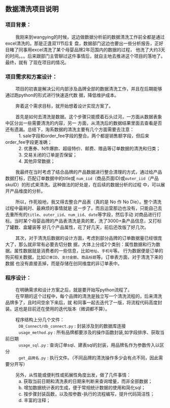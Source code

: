 数据清洗项目说明
---------------

### 项目背景：
  &emsp;&emsp;
  我刚来到wangying的时候，这边做数据分析前的数据清洗工作前全都是通过excel清洗的。那是正逢双11节后复
盘，数据部门这边也要出一些分析报告，正好目睹了同事用excel清洗了某个母婴品牌2年范围内的数据的过程，
他洗了大约3天的时间。。。后来跟部门主管聊过这件事情后，就自主地去推进这个项目的落地了。最终，就有
了现在项目的情况。<br>


### 项目需求和方案设计：
  &emsp;&emsp;
  项目的初衷是解决公司内部涉及品牌全部的数据清洗工作，并且在后期能够通过跑python的形式进行快速迭代数
据，降低维护成本。

  &emsp;&emsp;
  奔着这个需求目标，就开始想着设计实现方案了。
    
  &emsp;&emsp;
  首先是如何去清洗是数据。这个步骤只能摸着石头过河，一方面从数据表象中区分出一些需要清洗的内容，另一
方面，从清洗后的数据结果里面去查看是否还有遗漏。总结下，淘系数据的清洗主要有几个方面需要去注意：<br>
&emsp;&emsp;&emsp;1. sale字段和order_fee字段的整合。两个都是销售额字段，但后来order_fee字段更准确；<br>
&emsp;&emsp;&emsp;2. 优惠券、N件爆款、超级特价、邮费、赠品等订单数据的清洗和归类；<br>
&emsp;&emsp;&emsp;3. 交易关闭的订单是否保留；<br>
&emsp;&emsp;&emsp;4. 其他异常数据；<br>  

  &emsp;&emsp;
  我最终在当时考虑了结合品牌的产品数据进行整合清理的方式，通过给产品数据打标，匹配订单数据中的title或
`num_iid`（商品页面ID)或`outer_iid`（产品skuID）的形式来清洗。这种做法的好处是，在后续的数据分析的过程
中，可以展开产品维度的分析。 
  
  &emsp;&emsp;
  所以，作死般地，我又得去整合产品表（真的是 No 作 No Die）。整个清洗过程中最耗时、最麻烦的事情就是
这一步了。而且运营那边也没有，只能自己去去重所有的`title`、`outer_iid`、`num_iid`、`date`等字段，然后手动
对商品进行打标。当时某个母婴品牌的产品表清洗是真的累，洗了3000+条产品信息，又打标了罐数、盒罐装等
好几个产品属性，花了好几天，前后还改版了好几次。   
  
  &emsp;&emsp;
  其次，对于清洗后数据的设计方面，考虑到部分品牌的订单数据量已经很庞大了，那么就非常有必要去切分数
据，大体上分成2个类别：属性数据和行为数据。属性数据就是消费者的一些信息，比如`地址`、`手机号`等。
行为数据便是订单的购买相关数据，比如`订单ID`、`支付金额`、`商品标题`等。订单表方面，对于清洗下来的数据
也没有直接丢掉，而是存储在创同维度的非订单表中。  

### 程序设计：

  &emsp;&emsp;
  在明确需求和设计方案之后，就是要开始写python流程了。   
  &emsp;&emsp;
  在早期的这个过程中，每个品牌的清洗是独立写一个清洗流程的，后来清洗品牌多了，且时间空余下来后，就
和同事一起去迭代了一版，将流程代码高度封装。这也是目前还在使用的迭代版本（微调都不算）。    

  &emsp;&emsp;
  程序结构上分几个文件：<br>
&emsp;&emsp;&emsp;`DB_Connect/db_connect.py` : 封装涉及到的数据库连接<br>
&emsp;&emsp;&emsp;`usage_method.py` : 所有品牌都要涉及的操作函数封装,如字段排序、获取当前日期<br>
&emsp;&emsp;&emsp;`usage_sql.py` : 查询订单sql、建表sql的封装，用品牌名作为参数传入以区分<br>
&emsp;&emsp;&emsp;`get_品牌名.py` : 执行文件。（不同品牌的清洗操作多少会有点不同，因此需要分开写）<br>
    
  &emsp;&emsp;
  另外，从性能或便利性或拓展性角度出发，做了几件事情：<br>
&emsp;&emsp;&emsp;a. 获取当前日期和清洗表的日期来判断来查询增量，而非全部数据；<br>
&emsp;&emsp;&emsp;b. 增加数据统计表的生成，便于常规统计数据的使用和简化sql；<br>
&emsp;&emsp;&emsp;c. 按步骤封装函数，以及按参数-执行的流程编写，提升代码简洁性；<br>
&emsp;&emsp;&emsp;d. 丰富的注释；<br>

